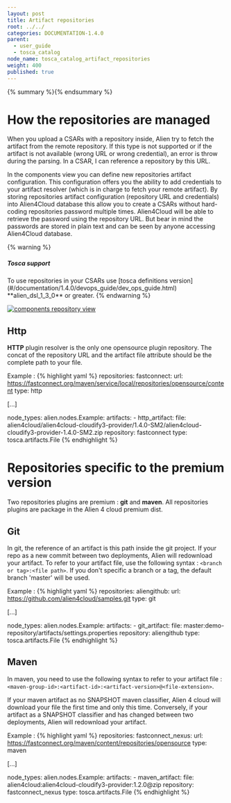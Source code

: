```yaml
---
layout: post
title: Artifact repositories
root: ../../
categories: DOCUMENTATION-1.4.0
parent:
  - user_guide
  - tosca_catalog
node_name: tosca_catalog_artifact_repositories
weight: 400
published: true
---
```


{% summary %}{% endsummary %}


# How the repositories are managed

When you upload a CSARs with a repository inside, Alien try to fetch the artifact from the remote repository. If this type is not supported or if
the artifact is not available (wrong URL or wrong credential), an error is throw during the parsing. In a CSAR, I can reference a repository by this URL.


In the components view you can define new repositories artifact configuration. This configuration offers you the ability to add credentials to your artifact resolver (which is in charge to fetch your remote artifact).
By storing repositories artifact configuration (repository URL and credentials) into Alien4Cloud database this allow you to create a CSARs without hard-coding repositories password multiple times. Alien4Cloud will be able to retrieve the password using the repository URL.
But bear in mind the passwords are stored in plain text and can be seen by anyone accessing Alien4Cloud database.

{% warning %}
<h5>Tosca support</h5>
To use repositories in your CSARs use [tosca definitions version](#/documentation/1.4.0/devops_guide/dev_ops_guide.html) **alien_dsl_1_3_0** or greater.
{% endwarning %}

[![components repository view](../../images/1.4.0/user_guide/components-repository-view.png)](../../images/1.4.0/user_guide/components-repository-view.png)

## Http

**HTTP** plugin resolver is the only one opensource plugin repository. The concat of the repository URL and the artifact file attribute should be the complete path to your file.

Example :
{% highlight yaml %}
repositories:
  fastconnect:
    url: https://fastconnect.org/maven/service/local/repositories/opensource/content
    type: http

[...]

node_types:
  alien.nodes.Example:
    artifacts:
    - http_artifact:
        file: alien4cloud/alien4cloud-cloudify3-provider/1.4.0-SM2/alien4cloud-cloudify3-provider-1.4.0-SM2.zip
        repository: fastconnect
        type: tosca.artifacts.File
{% endhighlight %}

# Repositories specific to the premium version

Two repositories plugins are premium : **git** and **maven**. All repositories plugins are package in the Alien 4 cloud premium dist.

## Git

In git, the reference of an artifact is this path inside the git project. If your repo as a new commit between two deployments, Alien will redownload your artifact. To refer to your artifact file, use the following syntax : `<branch or tag>:<file path>`. If you don't specific a branch or a tag, the default branch 'master' will be used.


Example :
{% highlight yaml %}
repositories:
  aliengithub:
    url: https://github.com/alien4cloud/samples.git
    type: git

[...]

node_types:
  alien.nodes.Example:
    artifacts:
    - git_artifact:
        file: master:demo-repository/artifacts/settings.properties
        repository: aliengithub
        type: tosca.artifacts.File
{% endhighlight %}

## Maven

In maven, you need to use the following syntax to refer to your artifact file : `<maven-group-id>:<artifact-id>:<artifact-version>@<file-extension>`.

If your maven artifact as no SNAPSHOT maven classifier, Alien 4 cloud will download your file the first time and only this time. Conversely, if your artifact as a SNAPSHOT classifier and has changed between two deployments, Alien will redownload your artifact.

Example :
{% highlight yaml %}
repositories:
  fastconnect_nexus:
    url: https://fastconnect.org/maven/content/repositories/opensource
    type: maven

[...]

node_types:
  alien.nodes.Example:
    artifacts:
    - maven_artifact:
        file: alien4cloud:alien4cloud-cloudify3-provider:1.2.0@zip
        repository: fastconnect_nexus
        type: tosca.artifacts.File
{% endhighlight %}
